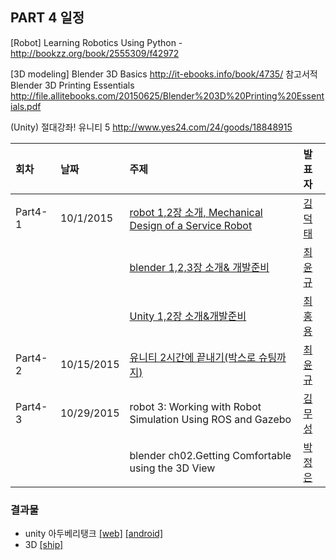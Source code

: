 ## PART 4 일정
[Robot] Learning Robotics Using Python - http://bookzz.org/book/2555309/f42972

[3D modeling] Blender 3D Basics http://it-ebooks.info/book/4735/
참고서적 Blender 3D Printing Essentials http://file.allitebooks.com/20150625/Blender%203D%20Printing%20Essentials.pdf

(Unity) 절대강좌! 유니티 5 http://www.yes24.com/24/goods/18848915

|회차	    |날짜	   |주제	                                                    |발표자	|
|:---	    |:---	   |:---	                                                    |:---	|
|Part4-1    |10/1/2015  |[robot 1,2장 소개, Mechanical Design of a Service Robot](/doc/part4/d01.md) |[김덕태](https://www.facebook.com/deogtae)  |
|            |           |[blender 1,2,3장 소개& 개발준비](/doc/part4/d01.md) |[최윤규](https://www.facebook.com/yunkyu.choi.56)  |
|            |           |[Unity 1,2장 소개&개발준비](/doc/part4/d01.md)  |[최홍용](https://www.facebook.com/profile.php?id=100000171922391)  |
|Part4-2    |10/15/2015  |[유니티 2시간에 끝내기(박스로 슈팅까지)](/doc/part4/d02.md) |[최윤규](https://www.facebook.com/yunkyu.choi.56)  |
|Part4-3    |10/29/2015  |robot 3: Working with Robot Simulation Using ROS and Gazebo    |[김무성](https://www.facebook.com/moodern) |
|            |           |blender ch02.Getting Comfortable using the 3D View |[박정은](https://www.facebook.com/neuroncities)  |


### 결과물
- unity 아두베리탱크 [[web]](http://arduberryspin.github.io/doc/part4/unity/tank_web.html)  [[android]](https://play.google.com/store/apps/details?id=com.dubu.unity.tank)
- 3D [[ship]](http://www.thingiverse.com/thing:1039552)